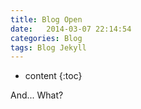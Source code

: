 ```yaml
---
title: Blog Open
date:   2014-03-07 22:14:54
categories: Blog
tags: Blog Jekyll
---
```


* content
{:toc}

And... What?
